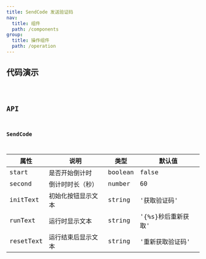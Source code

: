 ```yaml
---
title: SendCode 发送验证码
nav:
  title: 组件
  path: /components
group:
  title: 操作组件
  path: /operation
---
```


## 代码演示

<code src="./demo/simple.tsx" />

## API

### SendCode

| 属性      | 说明               | 类型    | 默认值             |
| --------- | ------------------ | ------- | ------------------ |
| start     | 是否开始倒计时     | boolean | false              |
| second    | 倒计时时长（秒）   | number  | 60                 |
| initText  | 初始化按钮显示文本 | string  | '获取验证码'       |
| runText   | 运行时显示文本     | string  | '{%s}秒后重新获取' |
| resetText | 运行结束后显示文本 | string  | '重新获取验证码'   |
